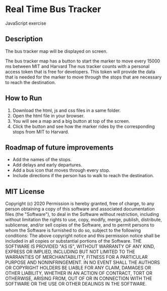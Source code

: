 # Real Time Bus Tracker
JavaScript exercise
<h2> Description </h2>
<p> The bus tracker map will be displayed on screen. </p>
<p> The bus tracker map has a button to start the marker to move every 15000 ms between MIT and Harvard  </p?
<p> The nus tracker counts with a personal access token that is free for developers. This token will provide the data that is needed for the marker to move through the stops that are necessary to reach the destination. </p>
<h2> How to Run </h2>
<ol>
<li> Download the html, js and css files in a same folder.</li> 
<li> Open the html file in your browser. </li>
<li> You will see a map and a big button at top of the screen. </li>
<li> Click the button and see how the marker rides by the corresponding stops from MIT to Harvard. </li>
</ol>

<h2> Roadmap of future improvements </h2>
<ul>
<li> Add the names of the stops. </li>
<li> Add delays and early departures. </li> 
<li> Add a bus icon that moves through every stop. </li>
<li> Include directions if the person has to walk to reach the destination. </li>
</ul>

<h2>MIT License</h2>
<p>Copyright (c) 2020 Permission is hereby granted, free of charge, to any person obtaining a copy of this software and associated documentation files (the "Software"), to deal in the Software without restriction, including without limitation the rights to use, copy, modify, merge, publish, distribute, sublicense, and/or sell copies of the Software, and to permit persons to whom the Software is furnished to do so, subject to the following conditions: The above copyright notice and this permission notice shall be included in all copies or substantial portions of the Software. THE SOFTWARE IS PROVIDED "AS IS", WITHOUT WARRANTY OF ANY KIND, EXPRESS OR IMPLIED, INCLUDING BUT NOT LIMITED TO THE WARRANTIES OF MERCHANTABILITY, FITNESS FOR A PARTICULAR PURPOSE AND NONINFRINGEMENT. IN NO EVENT SHALL THE AUTHORS OR COPYRIGHT HOLDERS BE LIABLE FOR ANY CLAIM, DAMAGES OR OTHER LIABILITY, WHETHER IN AN ACTION OF CONTRACT, TORT OR OTHERWISE, ARISING FROM, OUT OF OR IN CONNECTION WITH THE SOFTWARE OR THE USE OR OTHER DEALINGS IN THE SOFTWARE.</p>

